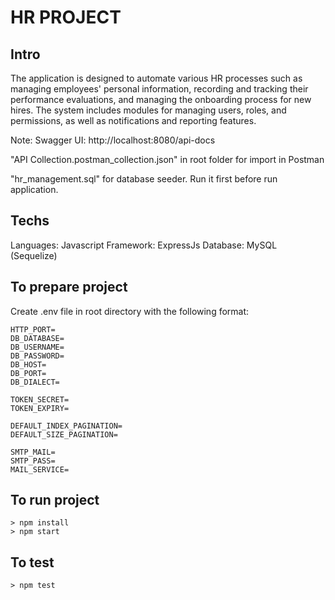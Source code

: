 # HR PROJECT

## Intro

The application is designed to automate various HR processes such as managing employees' personal information, recording and tracking their performance evaluations, and managing the onboarding process for new hires. The system includes modules for managing users, roles, and permissions, as well as notifications and reporting features.

Note: 
Swagger UI: http://localhost:8080/api-docs

"API Collection.postman_collection.json" in root folder for import in Postman

"hr_management.sql" for database seeder. Run it first before run application.

## Techs

Languages: Javascript
Framework: ExpressJs
Database: MySQL (Sequelize)

## To prepare project

Create .env file in root directory with the following format:

```
HTTP_PORT=
DB_DATABASE=
DB_USERNAME=
DB_PASSWORD=
DB_HOST=
DB_PORT=
DB_DIALECT=

TOKEN_SECRET=
TOKEN_EXPIRY=

DEFAULT_INDEX_PAGINATION=
DEFAULT_SIZE_PAGINATION=

SMTP_MAIL=
SMTP_PASS=
MAIL_SERVICE=
```

## To run project

```shell
> npm install
> npm start
```

## To test

```shell
> npm test
```
